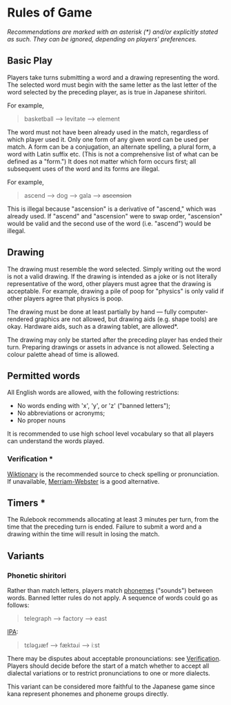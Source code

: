 # Rules of Game

*Recommendations are marked with an asterisk (\*) and/or explicitly stated as such. They can be ignored, depending on players' preferences.*

## Basic Play

Players take turns submitting a word and a drawing representing the word. The selected word must begin with the same letter as the last letter of the word selected by the preceding player, as is true in Japanese shiritori.

For example,

> basketball --> levitate --> element

The word must not have been already used in the match, regardless of which player used it. Only one form of any given word can be used per match. A form can be a conjugation, an alternate spelling, a plural form, a word with Latin suffix etc. (This is not a comprehensive list of what can be defined as a "form.") It does not matter which form occurs first; all subsequent uses of the word and its forms are illegal.

For example,

> ascend --> dog --> gala --> ~~ascension~~

This is illegal because "ascension" is a derivative of "ascend," which was already used. If "ascend" and "ascension" were to swap order, "ascension" would be valid and the second use of the word (i.e. "ascend") would be illegal.

## Drawing

The drawing must resemble the word selected. Simply writing out the word is not a valid drawing. If the drawing is intended as a joke or is not literally representative of the word, other players must agree that the drawing is acceptable. For example, drawing a pile of poop for "physics" is only valid if other players agree that physics is poop.

The drawing must be done at least partially by hand — fully computer-rendered graphics are not allowed, but drawing aids (e.g. shape tools) are okay. Hardware aids, such as a drawing tablet, are allowed*.

The drawing may only be started after the preceding player has ended their turn. Preparing drawings or assets in advance is not allowed. Selecting a colour palette ahead of time is allowed.

## Permitted words

All English words are allowed, with the following restrictions:

- No words ending with 'x', 'y', or 'z' ("banned letters");
- No abbreviations or acronyms;
- No proper nouns

It is recommended to use high school level vocabulary so that all players can understand the words played.

### Verification *

[Wiktionary](https://en.wiktionary.org) is the recommended source to check spelling or pronunciation. If unavailable, [Merriam-Webster](https://www.merriam-webster.com) is a good alternative.

## Timers *

The Rulebook recommends allocating at least 3 minutes per turn, from the time that the preceding turn is ended. Failure to submit a word and a drawing within the time will result in losing the match.

## Variants

### Phonetic shiritori

Rather than match letters, players match [phonemes](https://en.wikipedia.org/wiki/Phoneme) ("sounds") between words. Banned letter rules do not apply. A sequence of words could go as follows:

> telegraph --> factory --> east

[IPA](https://en.wikipedia.org/wiki/Help:IPA/English):
> tɛləɡɹæf --> fæktəɹi --> iːst

There may be disputes about acceptable pronounciations: see [Verification](#verification). Players should decide before the start of a match whether to accept all dialectal variations or to restrict pronunciations to one or more dialects.

This variant can be considered more faithful to the Japanese game since kana represent phonemes and phoneme groups directly.
